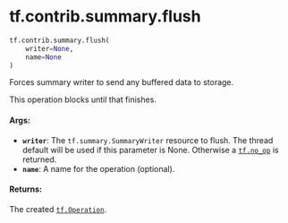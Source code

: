 <div itemscope itemtype="http://developers.google.com/ReferenceObject">
<meta itemprop="name" content="tf.contrib.summary.flush" />
<meta itemprop="path" content="Stable" />
</div>

# tf.contrib.summary.flush

``` python
tf.contrib.summary.flush(
    writer=None,
    name=None
)
```

Forces summary writer to send any buffered data to storage.

This operation blocks until that finishes.

#### Args:

* <b>`writer`</b>: The `tf.summary.SummaryWriter` resource to flush.
    The thread default will be used if this parameter is None.
    Otherwise a <a href="../../../tf/no_op.md"><code>tf.no_op</code></a> is returned.
* <b>`name`</b>: A name for the operation (optional).


#### Returns:

The created <a href="../../../tf/Operation.md"><code>tf.Operation</code></a>.